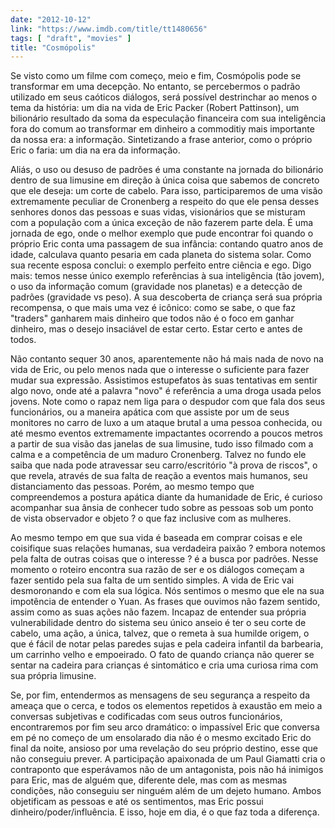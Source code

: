 ```yaml
---
date: "2012-10-12"
link: "https://www.imdb.com/title/tt1480656"
tags: [ "draft", "movies" ]
title: "Cosmópolis"
---
```

Se visto como um filme com começo, meio e fim, Cosmópolis pode se transformar em uma decepção. No entanto, se percebermos o padrão utilizado em seus caóticos diálogos, será possível destrinchar ao menos o tema da história: um dia na vida de Eric Packer (Robert Pattinson), um bilionário resultado da soma da especulação financeira com sua inteligência fora do comum ao transformar em dinheiro a commoditiy mais importante da nossa era: a informação. Sintetizando a frase anterior, como o próprio Eric o faria: um dia na era da informação.

Aliás, o uso ou desuso de padrões é uma constante na jornada do bilionário dentro de sua limusine em direção à única coisa que sabemos de concreto que ele deseja: um corte de cabelo. Para isso, participaremos de uma visão extremamente peculiar de Cronenberg a respeito do que ele pensa desses senhores donos das pessoas e suas vidas, visionários que se misturam com a população com a única exceção de não fazerem parte dela. É uma jornada de ego, onde o melhor exemplo que pude encontrar foi quando o próprio Eric conta uma passagem de sua infância: contando quatro anos de idade, calculava quanto pesaria em cada planeta do sistema solar. Como sua recente esposa conclui: o exemplo perfeito entre ciência e ego. Digo mais: temos nesse único exemplo referências à sua inteligência (tão jovem), o uso da informação comum (gravidade nos planetas) e a detecção de padrões (gravidade vs peso). A sua descoberta de criança será sua própria recompensa, o que mais uma vez é icônico: como se sabe, o que faz "traders" ganharem mais dinheiro que todos não é o foco em ganhar dinheiro, mas o desejo insaciável de estar certo. Estar certo e antes de todos.

Não contanto sequer 30 anos, aparentemente não há mais nada de novo na vida de Eric, ou pelo menos nada que o interesse o suficiente para fazer mudar sua expressão. Assistimos estupefatos às suas tentativas em sentir algo novo, onde até a palavra "novo" é referência a uma droga usada pelos jovens. Note como o rapaz nem liga para o despudor com que fala dos seus funcionários, ou a maneira apática com que assiste por um de seus monitores no carro de luxo a um ataque brutal a uma pessoa conhecida, ou até mesmo eventos extremamente impactantes ocorrendo a poucos metros a partir de sua visão das janelas de sua limusine, tudo isso filmado com a calma e a competência de um maduro Cronenberg. Talvez no fundo ele saiba que nada pode atravessar seu carro/escritório "à prova de riscos", o que revela, através de sua falta de reação a eventos mais humanos, seu distanciamento das pessoas. Porém, ao mesmo tempo que compreendemos a postura apática diante da humanidade de Eric, é curioso acompanhar sua ânsia de conhecer tudo sobre as pessoas sob um ponto de vista observador e objeto ? o que faz inclusive com as mulheres.

Ao mesmo tempo em que sua vida é baseada em comprar coisas e ele coisifique suas relações humanas, sua verdadeira paixão ? embora notemos pela falta de outras coisas que o interesse ? é a busca por padrões. Nesse momento o roteiro encontra sua razão de ser e os diálogos começam a fazer sentido pela sua falta de um sentido simples. A vida de Eric vai desmoronando e com ela sua lógica. Nós sentimos o mesmo que ele na sua impotência de entender o Yuan. As frases que ouvimos não fazem sentido, assim como as suas ações não fazem. Incapaz de entender sua própria vulnerabilidade dentro do sistema seu único anseio é ter o seu corte de cabelo, uma ação, a única, talvez, que o remeta à sua humilde origem, o que é fácil de notar pelas paredes sujas e pela cadeira infantil da barbearia, um carrinho velho e empoeirado. O fato de quando criança não querer se sentar na cadeira para crianças é sintomático e cria uma curiosa rima com sua própria limusine.

Se, por fim, entendermos as mensagens de seu segurança a respeito da ameaça que o cerca, e todos os elementos repetidos à exaustão em meio a conversas subjetivas e codificadas com seus outros funcionários, encontraremos por fim seu arco dramático: o impassível Eric que conversa em pé no começo de um ensolarado dia não é o mesmo excitado Eric do final da noite, ansioso por uma revelação do seu próprio destino, esse que não conseguiu prever. A participação apaixonada de um Paul Giamatti cria o contraponto que esperávamos não de um antagonista, pois não há inimigos para Eric, mas de alguém que, diferente dele, mas com as mesmas condições, não conseguiu ser ninguém além de um dejeto humano. Ambos objetificam as pessoas e até os sentimentos, mas Eric possui dinheiro/poder/influência. E isso, hoje em dia, é o que faz toda a diferença.


